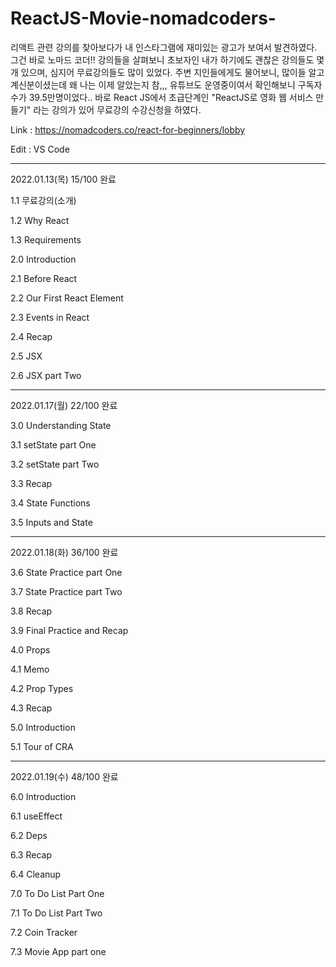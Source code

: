 # ReactJS-Movie-nomadcoders-

리액트 관련 강의를 찾아보다가 내 인스타그램에 재미있는 광고가 보여서 발견하였다. 그건 바로 노마드 코더!!
강의들을 살펴보니 초보자인 내가 하기에도 괜찮은 강의들도 몇개 있으며, 심지어 무료강의들도 많이 있었다.
주변 지인들에게도 물어보니, 많이들 알고 계신분이셨는데 왜 나는 이제 알았는지 참,,, 유튜브도 운영중이여서 확인해보니 구독자수가 39.5만명이었다..
바로 React JS에서 초급단계인 "ReactJS로 영화 웹 서비스 만들기" 라는 강의가 있어 무료강의 수강신청을 하였다.

Link : https://nomadcoders.co/react-for-beginners/lobby

Edit : VS Code

------------------------------------------------------------------------------------------------------------------------------------
2022.01.13(목) 15/100 완료

1.1 무료강의(소개)

1.2 Why React

1.3 Requirements

2.0 Introduction

2.1 Before React

2.2 Our First React Element

2.3 Events in React

2.4 Recap

2.5 JSX

2.6 JSX part Two

------------------------------------------------------------------------------------------------------------------------------------
2022.01.17(월) 22/100 완료

3.0 Understanding State

3.1 setState part One

3.2 setState part Two

3.3 Recap

3.4 State Functions

3.5 Inputs and State

------------------------------------------------------------------------------------------------------------------------------------
2022.01.18(화) 36/100 완료

3.6 State Practice part One

3.7 State Practice part Two

3.8 Recap

3.9 Final Practice and Recap

4.0 Props

4.1 Memo

4.2 Prop Types

4.3 Recap

5.0 Introduction

5.1 Tour of CRA

------------------------------------------------------------------------------------------------------------------------------------
2022.01.19(수) 48/100 완료

6.0 Introduction

6.1 useEffect

6.2 Deps

6.3 Recap

6.4 Cleanup

7.0 To Do List Part One

7.1 To Do List Part Two

7.2 Coin Tracker

7.3 Movie App part one
